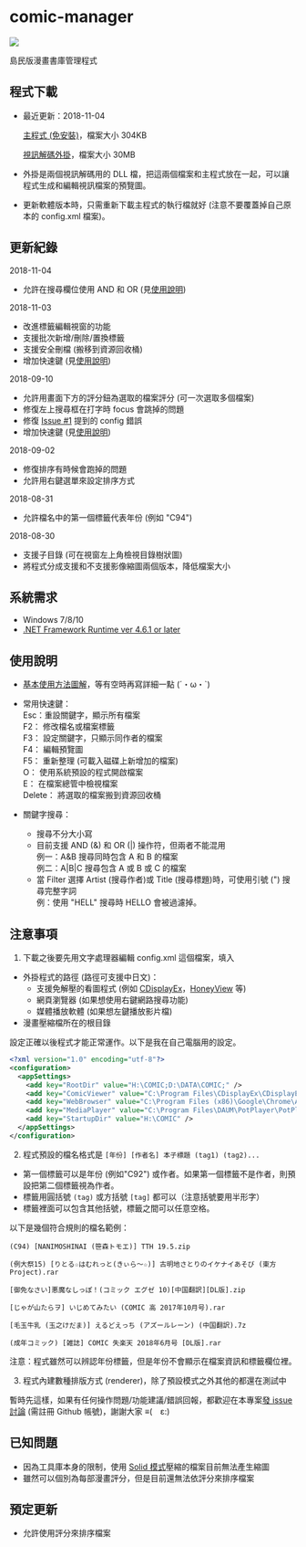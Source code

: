 # comic-manager

<a href="https://kokorolove.github.io/comic-manager/manual/images/screenshot.png" target="_blank"><img src="https://kokorolove.github.io/comic-manager/manual/images/screenshot.png"/></a>

島民版漫畫書庫管理程式

## 程式下載

- 最近更新：2018-11-04

    <a href="https://kokorolove.github.io/comic-manager/comic-manager.rar?ver=2018-11-04" target="_blank">主程式 (免安裝)</a>，檔案大小 304KB

    <a href="https://kokorolove.github.io/comic-manager/comic-manager - video thumb extension.rar" target="_blank?">視訊解碼外掛</a>，檔案大小 30MB
 
- 外掛是兩個視訊解碼用的 DLL 檔，把這兩個檔案和主程式放在一起，可以讓程式生成和編輯視訊檔案的預覽圖。
- 更新軟體版本時，只需重新下載主程式的執行檔就好 (注意不要覆蓋掉自己原本的 config.xml 檔案)。

## 更新紀錄
 
2018-11-04
  - 允許在搜尋欄位使用 AND 和 OR (見[使用說明](#使用說明))
  
2018-11-03
  - 改進標籤編輯視窗的功能
  - 支援批次新增/刪除/置換標籤
  - 支援安全刪檔 (搬移到資源回收桶)
  - 增加快速鍵 (見[使用說明](#使用說明))
  
2018-09-10
  - 允許用畫面下方的評分鈕為選取的檔案評分 (可一次選取多個檔案)
  - 修復左上搜尋框在打字時 focus 會跳掉的問題
  - 修復 [Issue #1](https://github.com/kokorolove/comic-manager/issues/1#issuecomment-417949603) 提到的 config 錯誤  
  - 增加快速鍵 (見[使用說明](#使用說明))

2018-09-02
  - 修復排序有時候會跑掉的問題
  - 允許用右鍵選單來設定排序方式

2018-08-31
  - 允許檔名中的第一個標籤代表年份 (例如 "C94")
 
2018-08-30
  - 支援子目錄 (可在視窗左上角檢視目錄樹狀圖)
  - 將程式分成支援和不支援影像縮圖兩個版本，降低檔案大小

## 系統需求

- Windows 7/8/10
- <a href="https://www.microsoft.com/net/download/dotnet-framework-runtime" target="_blank">.NET Framework Runtime ver 4.6.1 or later</a>

## 使用說明
 
- <a href="https://kokorolove.github.io/comic-manager/manual/images/manual.png" target="_blank">基本使用方法圖解</a>，等有空時再寫詳細一點 (´・ω・`) 
- 常用快速鍵：  
    Esc：重設關鍵字，顯示所有檔案  
    F2： 修改檔名或檔案標籤  
    F3： 設定關鍵字，只顯示同作者的檔案  
    F4： 編輯預覽圖  
    F5： 重新整理 (可載入磁碟上新增加的檔案)<br />
    O： 使用系統預設的程式開啟檔案<br />
    E：  在檔案總管中檢視檔案<br />
    Delete： 將選取的檔案搬到資源回收桶<br />
    
- 關鍵字搜尋：
    - 搜尋不分大小寫
    - 目前支援 AND (&) 和 OR (|) 操作符，但兩者不能混用<br />
    例一：A&B 搜尋同時包含 A 和 B 的檔案<br />
    例二：A|B|C 搜尋包含 A 或 B 或 C 的檔案<br />
    - 當 Filter 選擇 Artist (搜尋作者)或 Title (搜尋標題)時，可使用引號 (") 搜尋完整字詞<br />
    例：使用 "HELL" 搜尋時 HELLO 會被過濾掉。

## 注意事項

1. 下載之後要先用文字處理器編輯 config.xml 這個檔案，填入
  - 外掛程式的路徑 (路徑可支援中日文)：
    - 支援免解壓的看圖程式 (例如 [CDisplayEx](http://www.cdisplayex.com/)，[HoneyView](https://tw.bandisoft.com/honeyview/) 等)
    - 網頁瀏覽器 (如果想使用右鍵網路搜尋功能)
    - 媒體播放軟體 (如果想左鍵播放影片檔)
  - 漫畫壓縮檔所在的根目錄

  設定正確以後程式才能正常運作。以下是我在自己電腦用的設定。

```XML
<?xml version="1.0" encoding="utf-8"?>
<configuration>
  <appSettings>
    <add key="RootDir" value="H:\COMIC;D:\DATA\COMIC;" />
    <add key="ComicViewer" value="C:\Program Files\CDisplayEx\CDisplayEx.exe" />
    <add key="WebBrowser" value="C:\Program Files (x86)\Google\Chrome\Application\chrome.exe" />
    <add key="MediaPlayer" value="C:\Program Files\DAUM\PotPlayer\PotPlayerMini64.exe" />
    <add key="StartupDir" value="H:\COMIC" />
  </appSettings>
</configuration>
```

2. 程式預設的檔名格式是 `[年份] [作者名] 本子標題 (tag1) (tag2)...`
  - 第一個標籤可以是年份 (例如"C92") 或作者。如果第一個標籤不是作者，則預設把第二個標籤視為作者。
  - 標籤用圓括號 `(tag)` 或方括號 `[tag]` 都可以（注意括號要用半形字）
  - 標籤裡面可以包含其他括號，標籤之間可以任意空格。
  
  以下是幾個符合規則的檔名範例：

    (C94) [NANIMOSHINAI (笹森トモエ)] TTH 19.5.zip
  
    (例大祭15) [りとる☆はむれっと(きぃら～☆)] 古明地さとりのイケナイあそび (東方Project).rar
  
    [御免なさい]悪魔なしっぽ！(コミック エグゼ 10)[中国翻訳][DL版].zip
    
    [じゃが山たらヲ] いじめてみたい (COMIC 高 2017年10月号).rar
    
    [毛玉牛乳 (玉之けだま)] えるどえっち (アズールレーン) (中国翻訳).7z
    
    (成年コミック) [雑誌] COMIC 失楽天 2018年6月号 [DL版].rar
    
  注意：程式雖然可以辨認年份標籤，但是年份不會顯示在檔案資訊和標籤欄位裡。

3. 程式內建數種排版方式 (renderer)，除了預設模式之外其他的都還在測試中

  暫時先這樣，如果有任何操作問題/功能建議/錯誤回報，都歡迎在本專案[發 issue 討論](https://github.com/kokorolove/comic-manager/issues/new) (需註冊 Github 帳號)，謝謝大家 ≡(　ε:)

## 已知問題
 
- 因為工具庫本身的限制，使用 [Solid 模式](https://en.wikipedia.org/wiki/Solid_compression)壓縮的檔案目前無法產生縮圖
- 雖然可以個別為每部漫畫評分，但是目前還無法依評分來排序檔案

## 預定更新

- 允許使用評分來排序檔案
